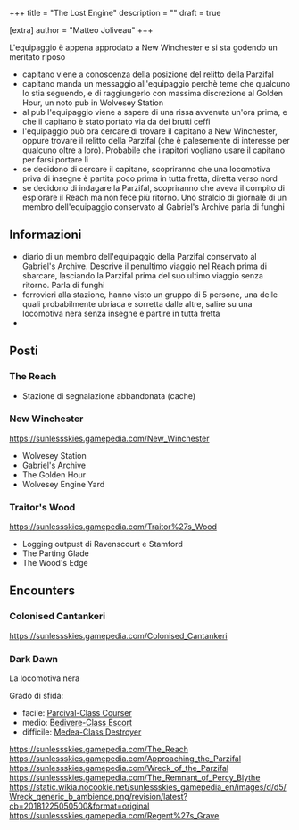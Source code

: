 +++
title = "The Lost Engine"
description = ""
draft = true

[extra]
author = "Matteo Joliveau"
+++

L'equipaggio è appena approdato a New Winchester e si sta godendo un meritato riposo

- capitano viene a conoscenza della posizione del relitto della Parzifal
- capitano manda un messaggio all'equipaggio perchè teme che qualcuno lo stia seguendo, e di raggiungerlo con massima discrezione al Golden Hour, un noto pub in Wolvesey Station
- al pub l'equipaggio viene a sapere di una rissa avvenuta un'ora prima, e che il capitano è stato portato via da dei brutti ceffi
- l'equipaggio può ora cercare di trovare il capitano a New Winchester, oppure trovare il relitto della Parzifal (che è palesemente di interesse per qualcuno oltre a loro). Probabile che i rapitori vogliano usare il capitano per farsi portare li
- se decidono di cercare il capitano, scopriranno che una locomotiva priva di insegne è partita poco prima in tutta fretta, diretta verso nord
- se decidono di indagare la Parzifal, scopriranno che aveva il compito di esplorare il Reach ma non fece più ritorno. Uno stralcio di giornale di un membro dell'equipaggio conservato al Gabriel's Archive parla di funghi

## Informazioni
- diario di un membro dell'equipaggio della Parzifal conservato al Gabriel's Archive. Descrive il penultimo viaggio nel Reach prima di sbarcare, lasciando la Parzifal prima del suo ultimo viaggio senza ritorno. Parla di funghi
- ferrovieri alla stazione, hanno visto un gruppo di 5 persone, una delle quali probabilmente ubriaca e sorretta dalle altre, salire su una locomotiva nera senza insegne e partire in tutta fretta
- 

## Posti

### The Reach

- Stazione di segnalazione abbandonata (cache)

### New Winchester

https://sunlessskies.gamepedia.com/New_Winchester

- Wolvesey Station
- Gabriel's Archive
- The Golden Hour
- Wolvesey Engine Yard

### Traitor's Wood

https://sunlessskies.gamepedia.com/Traitor%27s_Wood

- Logging outpust di Ravenscourt e Stamford
- The Parting Glade
- The Wood's Edge

## Encounters

### Colonised Cantankeri

https://sunlessskies.gamepedia.com/Colonised_Cantankeri

### Dark Dawn

La locomotiva nera

Grado di sfida:

- facile: [Parcival-Class Courser](https://sunlessskies.gamepedia.com/Parsival-Class_Courser)
- medio: [Bedivere-Class Escort](https://sunlessskies.gamepedia.com/Bedivere-Class_Escort)
- difficile: [Medea-Class Destroyer](https://sunlessskies.gamepedia.com/Medea-Class_Destroyer)


https://sunlessskies.gamepedia.com/The_Reach
https://sunlessskies.gamepedia.com/Approaching_the_Parzifal
https://sunlessskies.gamepedia.com/Wreck_of_the_Parzifal
https://sunlessskies.gamepedia.com/The_Remnant_of_Percy_Blythe
https://static.wikia.nocookie.net/sunlessskies_gamepedia_en/images/d/d5/Wreck_generic_b_ambience.png/revision/latest?cb=20181225050500&format=original
https://sunlessskies.gamepedia.com/Regent%27s_Grave

